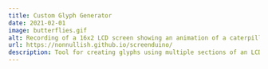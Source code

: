 ```yaml
---
title: Custom Glyph Generator
date: 2021-02-01
image: butterflies.gif
alt: Recording of a 16x2 LCD screen showing an animation of a caterpillar turning into a butterfly
url: https://nonnullish.github.io/screenduino/
description: Tool for creating glyphs using multiple sections of an LCD screen at once.
---
```

